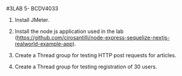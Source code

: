 #3LAB 5- BCDV4033

1. Install JMeter.
   
2. Install the node js application used in the lab (https://github.com/cirosantilli/node-express-sequelize-nextjs-realworld-example-app).
   
3. Create a Thread group for testing HTTP post requests for articles.
   
4. Create a Thread group for testing registration of 30 users. 
